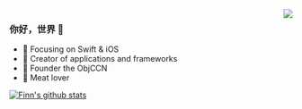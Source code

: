 <img align="right" src="https://github-readme-stats.vercel.app/api?username=onevcat&show_icons=true&icon_color=CE1D2D&text_color=718096&bg_color=ffffff&hide_title=true" />

### 你好，世界 👋

- :orange_book: Focusing on Swift & iOS
- :hammer: Creator of applications and frameworks
- :ram: Founder the ObjCCN
- :meat_on_bone: Meat lover


[![Finn's github stats](https://github-readme-stats.vercel.app/api?username=miracle-peak&show_icons=true&count_private=true&theme=tokyonight)](https://github.com/anuraghazra/github-readme-stats)
